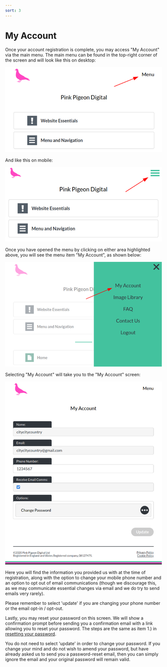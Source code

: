 ```yaml
---
sort: 3
---
```


# My Account

Once your account registration is complete, you may access "My Account" via the main menu. The main menu can be found in the top-right corner of the screen and will look like this on desktop:

![Image of main menu location on desktop](https://raw.githubusercontent.com/pinkpigeondocs/Pink-Pigeon-Documentation/master/docs/2_Account_Setup_And_Login/images/main_menu_location_desktop.png)

And like this on mobile:

![Image of main menu location on mobile](https://raw.githubusercontent.com/pinkpigeondocs/Pink-Pigeon-Documentation/master/docs/2_Account_Setup_And_Login/images/main_menu_location_mobile.png)

Once you have opened the menu by clicking on either area highlighted above, you will see the menu item "My Account", as shown below:

![Image of main menu opened, "My Account" highlighted](https://raw.githubusercontent.com/pinkpigeondocs/Pink-Pigeon-Documentation/master/docs/2_Account_Setup_And_Login/images/main_menu_my_account.png)

Selecting "My Account" will take you to the "My Account" screen:

![Image of "My Account" opened](https://raw.githubusercontent.com/pinkpigeondocs/Pink-Pigeon-Documentation/master/docs/2_Account_Setup_And_Login/images/my_account_main.png)

Here you will find the information you provided us with at the time of registration, along with the option to change your mobile phone number and an option to opt out of email communications (though we discourage this, as we may communicate essential changes via email and we do try to send emails very rarely).

Please remember to select 'update' if you are changing your phone number or the email opt-in / opt-out.

Lastly, you may reset your password on this screen. We will show a confirmation prompt before sending you a confirmation email with a link allowing you to reset your password. The steps are the same as item 1.) in [resetting your password][resetpw].

You do not need to select 'update' in order to change your password. If you change your mind and do not wish to amend your password, but have already asked us to send you a password-reset email, then you can simply ignore the email and your original password will remain valid.

[resetpw]:https://pinkpigeondocs.github.io/Pink-Pigeon-Documentation/2_Account_Setup_And_Login/2_login.html#resetting-your-password
